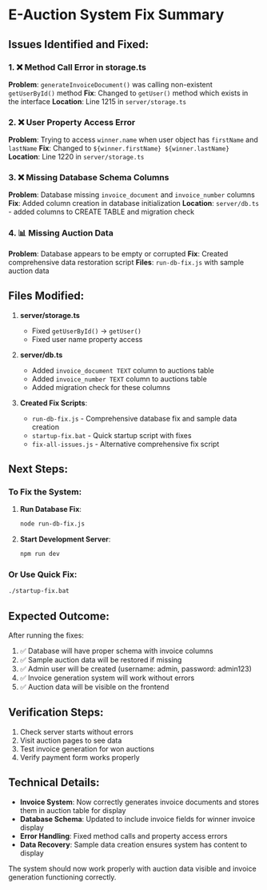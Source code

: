 # E-Auction System Fix Summary

## Issues Identified and Fixed:

### 1. ❌ Method Call Error in storage.ts
**Problem**: `generateInvoiceDocument()` was calling non-existent `getUserById()` method
**Fix**: Changed to `getUser()` method which exists in the interface
**Location**: Line 1215 in `server/storage.ts`

### 2. ❌ User Property Access Error
**Problem**: Trying to access `winner.name` when user object has `firstName` and `lastName`
**Fix**: Changed to `${winner.firstName} ${winner.lastName}`
**Location**: Line 1220 in `server/storage.ts`

### 3. ❌ Missing Database Schema Columns
**Problem**: Database missing `invoice_document` and `invoice_number` columns
**Fix**: Added column creation in database initialization
**Location**: `server/db.ts` - added columns to CREATE TABLE and migration check

### 4. 📊 Missing Auction Data
**Problem**: Database appears to be empty or corrupted
**Fix**: Created comprehensive data restoration script
**Files**: `run-db-fix.js` with sample auction data

## Files Modified:

1. **server/storage.ts**
   - Fixed `getUserById()` → `getUser()`
   - Fixed user name property access
   
2. **server/db.ts**
   - Added `invoice_document TEXT` column to auctions table
   - Added `invoice_number TEXT` column to auctions table
   - Added migration check for these columns

3. **Created Fix Scripts**:
   - `run-db-fix.js` - Comprehensive database fix and sample data creation
   - `startup-fix.bat` - Quick startup script with fixes
   - `fix-all-issues.js` - Alternative comprehensive fix script

## Next Steps:

### To Fix the System:
1. **Run Database Fix**:
   ```bash
   node run-db-fix.js
   ```

2. **Start Development Server**:
   ```bash
   npm run dev
   ```

### Or Use Quick Fix:
```bash
./startup-fix.bat
```

## Expected Outcome:

After running the fixes:
1. ✅ Database will have proper schema with invoice columns
2. ✅ Sample auction data will be restored if missing
3. ✅ Admin user will be created (username: admin, password: admin123)
4. ✅ Invoice generation system will work without errors
5. ✅ Auction data will be visible on the frontend

## Verification Steps:

1. Check server starts without errors
2. Visit auction pages to see data
3. Test invoice generation for won auctions
4. Verify payment form works properly

## Technical Details:

- **Invoice System**: Now correctly generates invoice documents and stores them in auction table for display
- **Database Schema**: Updated to include invoice fields for winner invoice display
- **Error Handling**: Fixed method calls and property access errors
- **Data Recovery**: Sample data creation ensures system has content to display

The system should now work properly with auction data visible and invoice generation functioning correctly.
